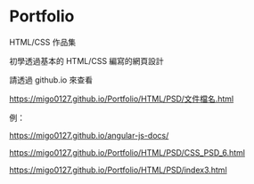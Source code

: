 # Portfolio
HTML/CSS 作品集

初學透過基本的 HTML/CSS 編寫的網頁設計

請透過 github.io 來查看

https://migo0127.github.io/Portfolio/HTML/PSD/文件檔名.html 

例：

https://migo0127.github.io/angular-js-docs/

https://migo0127.github.io/Portfolio/HTML/PSD/CSS_PSD_6.html

https://migo0127.github.io/Portfolio/HTML/PSD/index3.html
